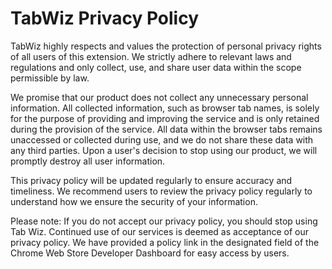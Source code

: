 # TabWiz Privacy Policy

TabWiz highly respects and values the protection of personal privacy rights of all users of this extension. We strictly adhere to relevant laws and regulations and only collect, use, and share user data within the scope permissible by law.

We promise that our product does not collect any unnecessary personal information. All collected information, such as browser tab names, is solely for the purpose of providing and improving the service and is only retained during the provision of the service. All data within the browser tabs remains unaccessed or collected during use, and we do not share these data with any third parties. Upon a user's decision to stop using our product, we will promptly destroy all user information.

This privacy policy will be updated regularly to ensure accuracy and timeliness. We recommend users to review the privacy policy regularly to understand how we ensure the security of your information.

Please note: If you do not accept our privacy policy, you should stop using Tab Wiz. Continued use of our services is deemed as acceptance of our privacy policy. We have provided a policy link in the designated field of the Chrome Web Store Developer Dashboard for easy access by users.